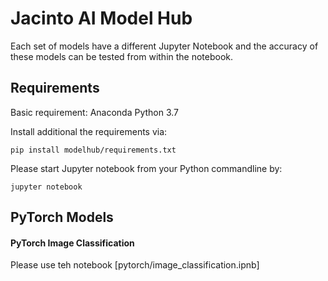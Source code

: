# Jacinto AI Model Hub

Each set of models have a different Jupyter Notebook and the accuracy of these models can be tested from within the notebook.

## Requirements
Basic requirement: Anaconda Python 3.7 

Install additional the requirements via:
```
pip install modelhub/requirements.txt
```

Please start Jupyter notebook from your Python commandline by: 
```
jupyter notebook
```

## PyTorch Models

#### PyTorch Image Classification
Please use teh notebook [pytorch/image_classification.ipnb]